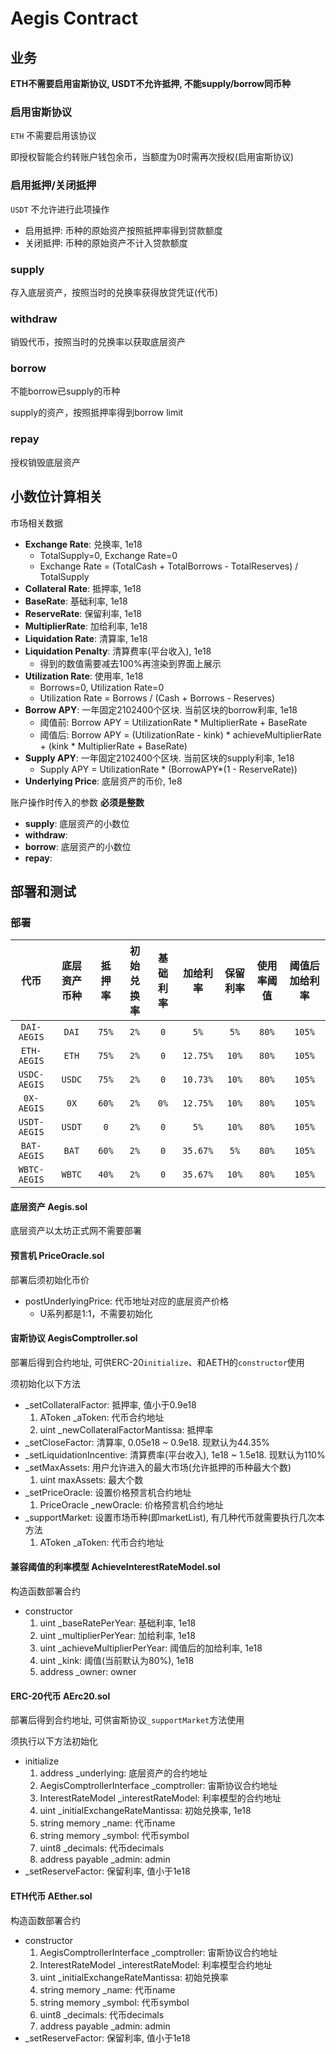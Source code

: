 # Aegis Contract

## 业务

**ETH不需要启用宙斯协议, USDT不允许抵押, 不能supply/borrow同币种**

### 启用宙斯协议

`ETH` 不需要启用该协议

即授权智能合约转账户钱包余币，当额度为0时需再次授权(启用宙斯协议)

### 启用抵押/关闭抵押

`USDT` 不允许进行此项操作
  - 启用抵押: 币种的原始资产按照抵押率得到贷款额度
  - 关闭抵押: 币种的原始资产不计入贷款额度

### supply

存入底层资产，按照当时的兑换率获得放贷凭证(代币)

### withdraw

销毁代币，按照当时的兑换率以获取底层资产

### borrow

不能borrow已supply的币种

supply的资产，按照抵押率得到borrow limit

### repay

授权销毁底层资产

## 小数位计算相关

市场相关数据
  - **Exchange Rate**: 兑换率, 1e18
    * TotalSupply=0, Exchange Rate=0
    * Exchange Rate = (TotalCash + TotalBorrows - TotalReserves) / TotalSupply
  - **Collateral Rate**: 抵押率, 1e18
  - **BaseRate**: 基础利率, 1e18
  - **ReserveRate**: 保留利率, 1e18
  - **MultiplierRate**: 加给利率, 1e18
  - **Liquidation Rate**: 清算率, 1e18
  - **Liquidation Penalty**: 清算费率(平台收入), 1e18
    * 得到的数值需要减去100%再渲染到界面上展示
  - **Utilization Rate**: 使用率, 1e18
    * Borrows=0, Utilization Rate=0
    * Utilization Rate = Borrows / (Cash + Borrows - Reserves)
  - **Borrow APY**: 一年固定2102400个区块. 当前区块的borrow利率, 1e18
    * 阈值前: Borrow APY = UtilizationRate * MultiplierRate + BaseRate
    * 阈值后: Borrow APY = (UtilizationRate - kink) * achieveMultiplierRate + (kink * MultiplierRate + BaseRate)
  - **Supply APY**: 一年固定2102400个区块. 当前区块的supply利率, 1e18
    * Supply APY = UtilizationRate * (BorrowAPY*(1 - ReserveRate))
  - **Underlying Price**: 底层资产的币价, 1e8

账户操作时传入的参数 **必须是整数**
  - **supply**: 底层资产的小数位
  - **withdraw**: 
  - **borrow**: 底层资产的小数位
  - **repay**: 

## 部署和测试

### 部署

|代币|底层资产币种|抵押率|初始兑换率|基础利率|加给利率|保留利率|使用率阈值|阈值后加给利率|
|:-:|:-:|:-:|:-:|:-:|:-:|:-:|:-:|:-:|
|`DAI-AEGIS`|`DAI`|`75%`|`2%`|`0`|`5%`|`5%`|`80%`|`105%`|
|`ETH-AEGIS`|`ETH`|`75%`|`2%`|`0`|`12.75%`|`10%`|`80%`|`105%`|
|`USDC-AEGIS`|`USDC`|`75%`|`2%`|`0`|`10.73%`|`10%`|`80%`|`105%`|
|`0X-AEGIS`|`0X`|`60%`|`2%`|`0%`|`12.75%`|`10%`|`80%`|`105%`|
|`USDT-AEGIS`|`USDT`|`0`|`2%`|`0`|`5%`|`10%`|`80%`|`105%`|
|`BAT-AEGIS`|`BAT`|`60%`|`2%`|`0`|`35.67%`|`5%`|`80%`|`105%`|
|`WBTC-AEGIS`|`WBTC`|`40%`|`2%`|`0`|`35.67%`|`10%`|`80%`|`105%`|

#### 底层资产 Aegis.sol

底层资产以太坊正式网不需要部署

#### 预言机 PriceOracle.sol

部署后须初始化币价
  - postUnderlyingPrice: 代币地址对应的底层资产价格
    * U系列都是1:1，不需要初始化

#### 宙斯协议 AegisComptroller.sol

部署后得到合约地址, 可供ERC-20`initialize`、和AETH的`constructor`使用

须初始化以下方法
  - _setCollateralFactor: 抵押率, 值小于0.9e18
    1. AToken _aToken: 代币合约地址
    2. uint _newCollateralFactorMantissa: 抵押率
  - _setCloseFactor: 清算率, 0.05e18 ~ 0.9e18. 现默认为44.35%
  - _setLiquidationIncentive: 清算费率(平台收入), 1e18 ~ 1.5e18. 现默认为110%
  - _setMaxAssets: 用户允许进入的最大市场(允许抵押的币种最大个数)
    1. uint maxAssets: 最大个数
  - _setPriceOracle: 设置价格预言机合约地址
    1. PriceOracle _newOracle: 价格预言机合约地址
  - _supportMarket: 设置市场币种(即marketList), 有几种代币就需要执行几次本方法
    1. AToken _aToken: 代币合约地址

#### 兼容阈值的利率模型 AchieveInterestRateModel.sol

构造函数部署合约
  - constructor
    1. uint _baseRatePerYear: 基础利率, 1e18
    2. uint _multiplierPerYear: 加给利率, 1e18
    3. uint _achieveMultiplierPerYear: 阈值后的加给利率, 1e18
    4. uint _kink: 阈值(当前默认为80%), 1e18
    5. address _owner: owner

#### ERC-20代币 AErc20.sol

部署后得到合约地址, 可供宙斯协议`_supportMarket`方法使用

须执行以下方法初始化
  - initialize
    1. address _underlying: 底层资产的合约地址
    2. AegisComptrollerInterface _comptroller: 宙斯协议合约地址
    3. InterestRateModel _interestRateModel: 利率模型的合约地址
    4. uint _initialExchangeRateMantissa: 初始兑换率, 1e18
    5. string memory _name: 代币name
    6. string memory _symbol: 代币symbol
    7. uint8 _decimals: 代币decimals
    8. address payable _admin: admin
  - _setReserveFactor: 保留利率, 值小于1e18

#### ETH代币 AEther.sol

构造函数部署合约
  - constructor
    1. AegisComptrollerInterface _comptroller: 宙斯协议合约地址
    2. InterestRateModel _interestRateModel: 利率模型合约地址
    3. uint _initialExchangeRateMantissa: 初始兑换率
    4. string memory _name: 代币name
    5. string memory _symbol: 代币symbol
    6. uint8 _decimals: 代币decimals
    7. address payable _admin: admin
  - _setReserveFactor: 保留利率, 值小于1e18